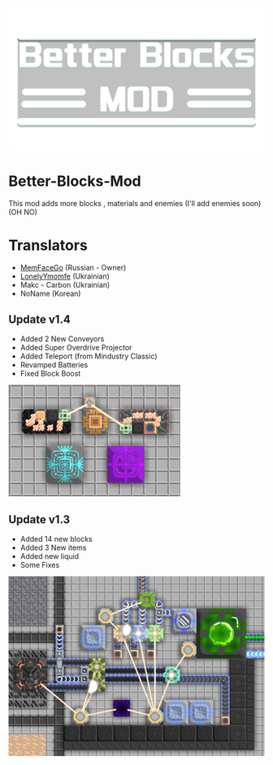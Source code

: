 ![Logo](sprites/BBM_logo.png)

# Better-Blocks-Mod
This mod adds more blocks , materials and enemies (I'll add enemies soon) (OH NO)

# Translators
- [MemFaceGo](https://github.com/MemFaceGo) (Russian - Owner)
- [LonelyYmomfe](https://github.com/ymomfe) (Ukrainian)
- Makc - Carbon (Ukrainian)
- NoName (Korean)

## Update v1.4
- Added 2 New Conveyors
- Added Super Overdrive Projector
- Added Teleport (from Mindustry Classic)
- Revamped Batteries
- Fixed Block Boost

![Logo](sprites/Screenshot_586.png)

## Update v1.3
- Added 14 new blocks
- Added 3 New items
- Added new liquid
- Some Fixes

![Logo](sprites/Screenshot_562.png)

